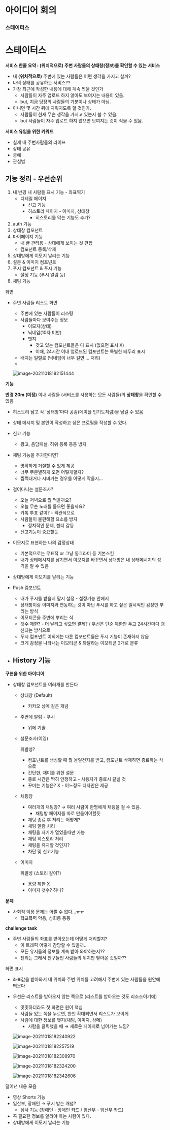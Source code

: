 # 아이디어 회의

### 스테이터스

# 스테이터스

**서비스 한줄 요약 : (위치적으로) 주변 사람들의 상태창(정보)를 확인할 수 있는 서비스**

- 내 **(위치적으로)** 주변에 있는 사람들은 어떤 생각을 가지고 살까?
- 나의 상태를 공유하는 서비스??
- 가장 최근에 작성한 내용에 대해 계속 띄울 것인가
  - 사람들이 자주 업로드 하지 않아도 보여지는 내용이 있음.
  - but, 지금 당장의 사람들의 기분이나 상태가 아님.
- 아니면 몇 시간 뒤에 지워지도록 할 것인가.
  - 사람들이 현재 무슨 생각을 가지고 있는지 볼 수 있음.
  - but 사람들이 자주 업로드 하지 않으면 보여지는 것이 적을 수 있음.



**서비스 유입을 위한 키워드**

- 실제 내 주변사람들의 라이프
- 상태 공유
- 궁예
- 관심법



## **기능 정리 - 우선순위**

1. 내 반경 내 사람들 표시 기능 - 좌표찍기
   - 디테일 페이지
     - 신고 기능
     - 히스토리 페이지 - 이미지, 상태창
       - 히스토리를 막는 기능도 추가?
2. auth 기능
3. 상태창 컴포넌트
4. 마이페이지 기능
   - 내 글 관리용 - 상대에게 보이는 것 편집
   - 컴포넌트 등록/삭제
5. 상대방에게 이모지 날리는 기능
6. 설문 & 이미지 컴포넌트
7. 푸시 컴포넌트 & 푸시 기능
   - 설정 기능 (푸시 알림 등)
8. 채팅 기능

화면

- 주변 사람들 리스트 화면

  - 주변에 있는 사람들이 리스팅
  - 사람들마다 보여주는 정보
    - 이모지(상태)
    - 닉네임(10자 미만)
    - 뱃지
      - 갖고 있는 컴포넌트들은 다 표시 (없으면 표시 X)
      - 이때, 24시간 이내 업로드된 컴포넌트는 특별한 테두리 표시
  - 배치는 일렬로 (닉네임이 너무 길면 ... 처리)
  - 

  ![image-20211018182151444](C:\Users\multicampus\AppData\Roaming\Typora\typora-user-images\image-20211018182151444.png)

**기능**

**반경 20m (미정)** 이내 사람들 (서비스를 사용하는 모든 사람들)의 **상태창**을 확인할 수 있음

- 히스토리 남고 각 '상태창'마다 공감(메이플 인기도처럼)을 남길 수 있음

- 상태 메시지 및 본인이 작성하고 싶은 프로필을 작성할 수 있다.

- 신고 기능

  - 광고, 음담패설, 허위 등록 등등 방지

- 채팅 기능을 추가한다면?

  - 명확하게 거절할 수 있게 제공
  - 너무 무분별하게 오면 어떻게할지?
  - 찝쩍대거나 시비거는 경우를 어떻게 막을지...

- 걸어다니는 설문조사?

  - 오늘 저녁으로 뭘 먹을까요?
  - 오늘 무슨 노래를 들으면 좋을까요?
  - 카톡 투표 같이? - 객관식으로
  - 사람들이 불편해할 요소를 방지
    - 정치적인 문제, 젠더 갈등
  - 신고기능이 중요할듯

- 이모지로 표현하는 나의 감정상태

  - 기본적으로는 무표적 or 그냥 동그라미 등 기본스킨
  - 내가 상태메시지를 남기면서 이모지를 바꾸면서 상대방은 내 상태메시지의 성격을 알 수 있음

- 상대방에게 이모지를 날리는 기능

- Push 컴포넌트

  - 내가 푸시를 받을지 말지 설정 - 설정기능 안에서
  - 상태창이랑 이미지와 연동하는 것이 아닌 푸시를 하고 싶은 일시적인 감정만 뿌리는 방식
  - 이모티콘을 주변에 뿌리는 식
  - 갯수 제한? - 더 날리고 싶으면 결제? / 우선은 단순 제한만 두고 24시간마다 갱신되는 방식으로
  - 푸시 컴포넌트 이외에는 다른 컴포넌트들은 푸시 기능이 존재하지 않음
  - 크게 감정을 나타내는 이모티콘 & 봐달라는 이모티콘 2개로 분류

- ## History 기능

**구현을 위한 아이디어**

- 상태창 컴포넌트를 여러개를 만든다

  - 상태창 (Default)

    - 카카오 상메 같은 개념

  - 주변에 알림 - 푸시

    - 위에 기술

  - 설문조사(이잉)

    휘발성?

    - 컴포넌트를 생성할 때 뭘 올릴건지를 받고, 컴포넌트 삭제하면 종료하는 식으로
    - 간단한, 재미를 위한 설문
    - 종료 시간은 딱히 안정하고 - 사용자가 종료시 끝낼 것
    - 꾸미는 기능은? X - 어느정도 디자인은 제공

  - 채팅창

    - 여러개의 채팅창? → 여러 사람이 한명에게 채팅을 걸 수 있음.
      - 채팅방 페이지를 따로 만들어야할듯
    - 채팅 종료 후 처리는 어떻게?
    - 채팅 알람 처리
    - 채팅을 자기가 열었을때만 가능
    - 채팅 히스토리 처리
    - 채팅을 유지할 것인지?
    - 차단 및 신고기능

  - 이미지

    휘발성 (스토리 같이?)

    - 용량 제한 X
    - 이미지 갯수? 하나?

**문제**

- 사회적 악용 문제는 어쩔 수 없다...ㅠㅠ
  - 학교폭력 악용, 성희롱 등등

**challenge task**

- 주변 사람들의 좌표를 받아오는데 어떻게 처리할지?
  - 이 트래픽 어떻게 감당할 수 있을까..
  - 모든 유저들의 정보를 계속 받아 와야하는지??
  - 젠리는 그래서 친구들인 사람들의 위치만 받아온 것일까??

화면 표시

- 좌표값을 받아와서 내 위치와 주변 위치를 고려해서 주변에 있는 사람들을 원안에 띄운다

- 우선은 리스트를 받아오지 않는 쪽으로 (리스트를 받아오는 것도 리소스이기에)

  - 밋밋하더라도 첫 화면은 원이 핵심
  - 사람들 있는 쪽을 누르면, 한번 확대되면서 리스트가 보이게
  - 사람에 대한 정보를 뱃지(채팅, 이미지, 상메)
    - 사람을 클릭했을 때 → 새로운 페이지로 넘어가는 느낌?

  ![image-20211018182240922](C:\Users\multicampus\AppData\Roaming\Typora\typora-user-images\image-20211018182240922.png)

  ![image-20211018182257519](C:\Users\multicampus\AppData\Roaming\Typora\typora-user-images\image-20211018182257519.png)

  ![image-20211018182309970](C:\Users\multicampus\AppData\Roaming\Typora\typora-user-images\image-20211018182309970.png)

  ![image-20211018182324200](C:\Users\multicampus\AppData\Roaming\Typora\typora-user-images\image-20211018182324200.png)

  ![image-20211018182342606](C:\Users\multicampus\AppData\Roaming\Typora\typora-user-images\image-20211018182342606.png)

덜어낸 내용 모음

- 영상 Shorts 기능
- 임산부, 장애인 → 푸시 받는 개념?
  - 심사 기능 (장애인 - 장애인 카드 / 임산부 - 임산부 카드)
- 꼭 필요한 정보를 알려야 하는 사람이 있다.
- 상대방에게 이모지 날리는 기능
